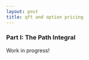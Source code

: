 ```yaml
---
layout: post
title: qft and option pricing
---
```

### Part I: The Path Integral 
Work in progress! 

